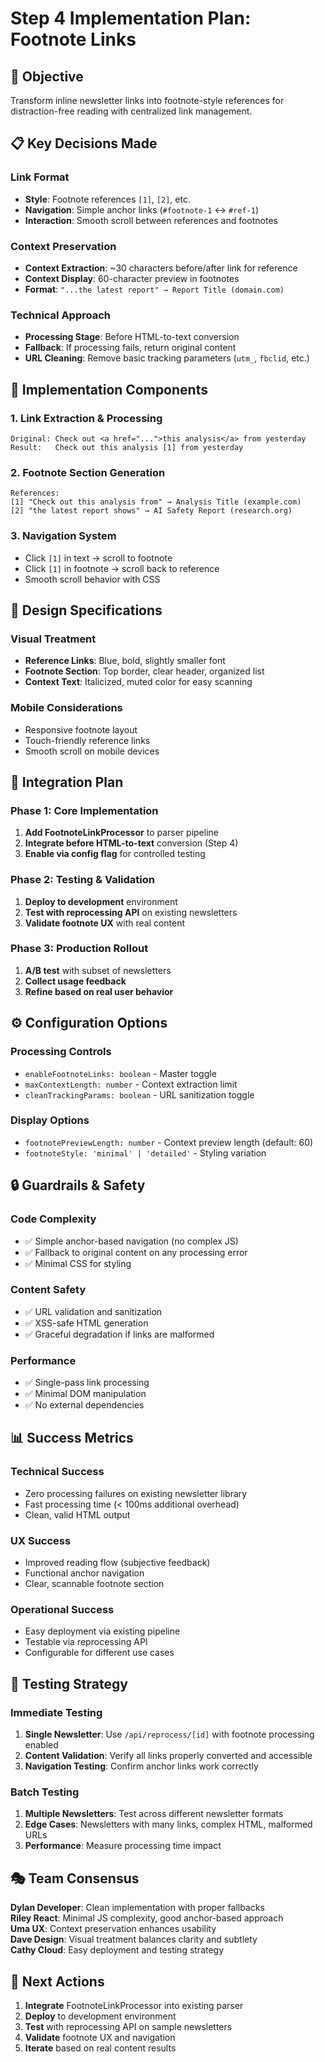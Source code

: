 # Step 4 Implementation Plan: Footnote Links

## 🎯 **Objective**

Transform inline newsletter links into footnote-style references for distraction-free reading with centralized link management.

## 📋 **Key Decisions Made**

### **Link Format**

- **Style**: Footnote references `[1]`, `[2]`, etc.
- **Navigation**: Simple anchor links (`#footnote-1` ↔ `#ref-1`)
- **Interaction**: Smooth scroll between references and footnotes

### **Context Preservation**

- **Context Extraction**: ~30 characters before/after link for reference
- **Context Display**: 60-character preview in footnotes
- **Format**: `"...the latest report" → Report Title (domain.com)`

### **Technical Approach**

- **Processing Stage**: Before HTML-to-text conversion
- **Fallback**: If processing fails, return original content
- **URL Cleaning**: Remove basic tracking parameters (`utm_`, `fbclid`, etc.)

## 🔧 **Implementation Components**

### **1. Link Extraction & Processing**

```text
Original: Check out <a href="...">this analysis</a> from yesterday
Result:   Check out this analysis [1] from yesterday
```

### **2. Footnote Section Generation**

```text
References:
[1] "Check out this analysis from" → Analysis Title (example.com)
[2] "the latest report shows" → AI Safety Report (research.org)
```

### **3. Navigation System**

- Click `[1]` in text → scroll to footnote
- Click `[1]` in footnote → scroll back to reference
- Smooth scroll behavior with CSS

## 🎨 **Design Specifications**

### **Visual Treatment**

- **Reference Links**: Blue, bold, slightly smaller font
- **Footnote Section**: Top border, clear header, organized list
- **Context Text**: Italicized, muted color for easy scanning

### **Mobile Considerations**

- Responsive footnote layout
- Touch-friendly reference links
- Smooth scroll on mobile devices

## 🚀 **Integration Plan**

### **Phase 1: Core Implementation**

1. **Add FootnoteLinkProcessor** to parser pipeline
2. **Integrate before HTML-to-text** conversion (Step 4)
3. **Enable via config flag** for controlled testing

### **Phase 2: Testing & Validation**

1. **Deploy to development** environment
2. **Test with reprocessing API** on existing newsletters
3. **Validate footnote UX** with real content

### **Phase 3: Production Rollout**

1. **A/B test** with subset of newsletters
2. **Collect usage feedback**
3. **Refine based on real user behavior**

## ⚙️ **Configuration Options**

### **Processing Controls**

- `enableFootnoteLinks: boolean` - Master toggle
- `maxContextLength: number` - Context extraction limit
- `cleanTrackingParams: boolean` - URL sanitization toggle

### **Display Options**

- `footnotePreviewLength: number` - Context preview length (default: 60)
- `footnoteStyle: 'minimal' | 'detailed'` - Styling variation

## 🔒 **Guardrails & Safety**

### **Code Complexity**

- ✅ Simple anchor-based navigation (no complex JS)
- ✅ Fallback to original content on any processing error
- ✅ Minimal CSS for styling

### **Content Safety**

- ✅ URL validation and sanitization
- ✅ XSS-safe HTML generation
- ✅ Graceful degradation if links are malformed

### **Performance**

- ✅ Single-pass link processing
- ✅ Minimal DOM manipulation
- ✅ No external dependencies

## 📊 **Success Metrics**

### **Technical Success**

- Zero processing failures on existing newsletter library
- Fast processing time (< 100ms additional overhead)
- Clean, valid HTML output

### **UX Success**

- Improved reading flow (subjective feedback)
- Functional anchor navigation
- Clear, scannable footnote section

### **Operational Success**

- Easy deployment via existing pipeline
- Testable via reprocessing API
- Configurable for different use cases

## 🔄 **Testing Strategy**

### **Immediate Testing**

1. **Single Newsletter**: Use `/api/reprocess/[id]` with footnote processing enabled
2. **Content Validation**: Verify all links properly converted and accessible
3. **Navigation Testing**: Confirm anchor links work correctly

### **Batch Testing**

1. **Multiple Newsletters**: Test across different newsletter formats
2. **Edge Cases**: Newsletters with many links, complex HTML, malformed URLs
3. **Performance**: Measure processing time impact

## 🎭 **Team Consensus**

**Dylan Developer**: Clean implementation with proper fallbacks  
**Riley React**: Minimal JS complexity, good anchor-based approach  
**Uma UX**: Context preservation enhances usability  
**Dave Design**: Visual treatment balances clarity and subtlety  
**Cathy Cloud**: Easy deployment and testing strategy  

## 🚦 **Next Actions**

1. **Integrate** FootnoteLinkProcessor into existing parser
2. **Deploy** to development environment
3. **Test** with reprocessing API on sample newsletters
4. **Validate** footnote UX and navigation
5. **Iterate** based on real content results
